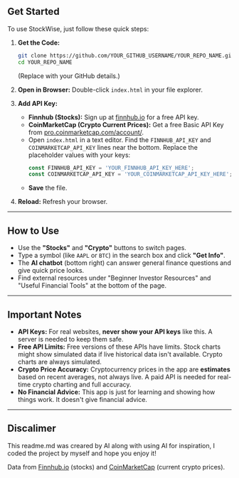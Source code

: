 

##  Get Started

To use StockWise, just follow these quick steps:

1.  **Get the Code:**

    ```bash
    git clone https://github.com/YOUR_GITHUB_USERNAME/YOUR_REPO_NAME.git
    cd YOUR_REPO_NAME
    ```

    (Replace with your GitHub details.)

2.  **Open in Browser:** Double-click `index.html` in your file explorer.

3.  **Add API Key:**

      * **Finnhub (Stocks):** Sign up at [finnhub.io](https://finnhub.io/) for a free API key.
      * **CoinMarketCap (Crypto Current Prices):** Get a free Basic API Key from [pro.coinmarketcap.com/account/](https://pro.coinmarketcap.com/account/).
      * Open `index.html` in a text editor. Find the `FINNHUB_API_KEY` and `COINMARKETCAP_API_KEY` lines near the bottom. Replace the placeholder values with your keys:
        ```javascript
        const FINNHUB_API_KEY = 'YOUR_FINNHUB_API_KEY_HERE';
        const COINMARKETCAP_API_KEY = 'YOUR_COINMARKETCAP_API_KEY_HERE';
        ```
      * **Save** the file.

4.  **Reload:** Refresh your browser.

-----

##  How to Use

  * Use the **"Stocks"** and **"Crypto"** buttons to switch pages.
  * Type a symbol (like `AAPL` or `BTC`) in the search box and click **"Get Info"**.
  * The **AI chatbot** (bottom right) can answer general finance questions and give quick price looks.
  * Find external resources under "Beginner Investor Resources" and "Useful Financial Tools" at the bottom of the page.

-----

## Important Notes

  * **API Keys:** For real websites, **never show your API keys** like this. A server is needed to keep them safe.
  * **Free API Limits:** Free versions of these APIs have limits. Stock charts might show simulated data if live historical data isn't available. Crypto charts are always simulated.
  * **Crypto Price Accuracy:** Cryptocurrency prices in the app are **estimates** based on recent averages, not always live. A paid API is needed for real-time crypto charting and full accuracy.
  * **No Financial Advice:** This app is just for learning and showing how things work. It doesn't give financial advice.

-----
## Discalimer

This readme.md was creared by AI along with using AI for inspiration, I coded the project by myself and hope you enjoy it!

Data from [Finnhub.io](https://finnhub.io/) (stocks) and [CoinMarketCap](https://coinmarketcap.com/) (current crypto prices).
